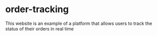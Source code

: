 # order-tracking
This website is an example of a platform that allows users to track the status of their orders in real time
